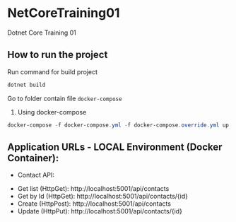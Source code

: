 # NetCoreTraining01
 Dotnet Core Training 01
 
 ## How to run the project

Run command for build project
```Powershell
dotnet build
```
Go to folder contain file `docker-compose`

1. Using docker-compose
```Powershell
docker-compose -f docker-compose.yml -f docker-compose.override.yml up -d --remove-orphans
```

## Application URLs - LOCAL Environment (Docker Container):
- Contact API:
+ Get list (HttpGet): http://localhost:5001/api/contacts
+ Get by Id (HttpGet): http://localhost:5001/api/contacts/{id}
+ Create (HttpPost): http://localhost:5001/api/contacts
+ Update (HttpPut): http://localhost:5001/api/contacts/{id}

